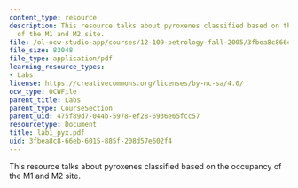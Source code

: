 ```yaml
---
content_type: resource
description: This resource talks about pyroxenes classified based on the occupancy
  of the M1 and M2 site.
file: /ol-ocw-studio-app/courses/12-109-petrology-fall-2005/3fbea8c866eb6015885f208d57e602f4_lab1_pyx.pdf
file_size: 83048
file_type: application/pdf
learning_resource_types:
- Labs
license: https://creativecommons.org/licenses/by-nc-sa/4.0/
ocw_type: OCWFile
parent_title: Labs
parent_type: CourseSection
parent_uid: 475f89d7-044b-5978-ef28-6936e65fcc57
resourcetype: Document
title: lab1_pyx.pdf
uid: 3fbea8c8-66eb-6015-885f-208d57e602f4
---
```

This resource talks about pyroxenes classified based on the occupancy of the M1 and M2 site.